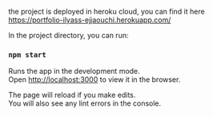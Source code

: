 the project is deployed in heroku cloud, you can find it here https://portfolio-ilyass-ejjaouchi.herokuapp.com/ 


In the project directory, you can run:
### `npm start`

Runs the app in the development mode.\
Open [http://localhost:3000](http://localhost:3000) to view it in the browser.

The page will reload if you make edits.\
You will also see any lint errors in the console.
